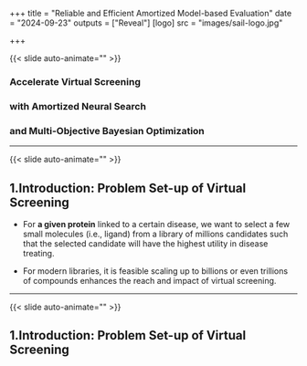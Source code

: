 +++
title = "Reliable and Efficient Amortized Model-based Evaluation"
date = "2024-09-23"
outputs = ["Reveal"]
[logo]
src = "images/sail-logo.jpg"

+++

{{< slide auto-animate="" >}}
### Accelerate Virtual Screening 
### with Amortized Neural Search 
### and Multi-Objective Bayesian Optimization


---
{{< slide auto-animate="" >}}
## 1.Introduction: Problem Set-up of Virtual Screening

- For **a given protein** linked to a certain disease,
<span class="fragment">we want to select a few small molecules (i.e., ligand)</span>
<span class="fragment">from a library of millions candidates</span>
<span class="fragment">such that the selected candidate will have the highest utility in disease treating.</span>

- <span class="fragment">For modern libraries, it is feasible scaling up to billions or even trillions of compounds enhances the reach and impact of virtual screening.</span>


---
{{< slide auto-animate="" >}}
## 1.Introduction: Problem Set-up of Virtual Screening

